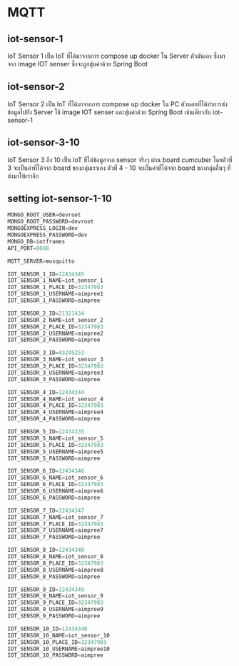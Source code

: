 # MQTT


## iot-sensor-1

IoT Sensor 1 เป็น IoT ที่ได้มาจากการ compose up docker ใน Server ตัวมันเอง ซึ่งมาจาก image IOT senser ซึ่งจะถูกสุ่มค่าด้วย Spring Boot

## iot-sensor-2

IoT Sensor 2 เป็น IoT ที่ได้มาจากการ compose up docker ใน PC ตัวนอกที่ได้ทำการส่งข้อมูลไปยัง Server ใช้ image IOT senser และสุ่มค่าด้วย Spring Boot เช่นเดียวกับ iot-sensor-1

## iot-sensor-3-10

IoT Sensor 3 ถึง 10 เป็น IoT ที่ได้ข้อมูลจาก sensor จริงๆ ผ่าน board cumcuber โดยตัวที่ 3 จะเป็นค่าที่ได้จาก board ของกลุ่มเราเอง ตัวที่ 4 - 10 จะเป็นค่าที่ได้จาก board ของกลุ่มอื่นๆ ที่ส่งมาให้เราอีก


## setting iot-sensor-1-10
```python
MONGO_ROOT_USER=devroot
MONGO_ROOT_PASSWORD=devroot
MONGOEXPRESS_LOGIN=dev
MONGOEXPRESS_PASSWORD=dev
MONGO_DB=iotframes
API_PORT=8088

MQTT_SERVER=mosquitto

IOT_SENSOR_1_ID=12434345
IOT_SENSOR_1_NAME=iot_sensor_1
IOT_SENSOR_1_PLACE_ID=32347983
IOT_SENSOR_1_USERNAME=aimpree1
IOT_SENSOR_1_PASSWORD=aimpree

IOT_SENSOR_2_ID=21321434
IOT_SENSOR_2_NAME=iot_sensor_2
IOT_SENSOR_2_PLACE_ID=32347983
IOT_SENSOR_2_USERNAME=aimpree2
IOT_SENSOR_2_PASSWORD=aimpree

IOT_SENSOR_3_ID=43245253
IOT_SENSOR_3_NAME=iot_sensor_3
IOT_SENSOR_3_PLACE_ID=32347983
IOT_SENSOR_3_USERNAME=aimpree3
IOT_SENSOR_3_PASSWORD=aimpree

IOT_SENSOR_4_ID=12434344
IOT_SENSOR_4_NAME=iot_sensor_4
IOT_SENSOR_4_PLACE_ID=32347983
IOT_SENSOR_4_USERNAME=aimpree4
IOT_SENSOR_4_PASSWORD=aimpree

IOT_SENSOR_5_ID=12434335
IOT_SENSOR_5_NAME=iot_sensor_5
IOT_SENSOR_5_PLACE_ID=32347983
IOT_SENSOR_5_USERNAME=aimpree5
IOT_SENSOR_5_PASSWORD=aimpree

IOT_SENSOR_6_ID=12434346
IOT_SENSOR_6_NAME=iot_sensor_6
IOT_SENSOR_6_PLACE_ID=32347983
IOT_SENSOR_6_USERNAME=aimpree6
IOT_SENSOR_6_PASSWORD=aimpree

IOT_SENSOR_7_ID=12434347
IOT_SENSOR_7_NAME=iot_sensor_7
IOT_SENSOR_7_PLACE_ID=32347983
IOT_SENSOR_7_USERNAME=aimpree7
IOT_SENSOR_7_PASSWORD=aimpree

IOT_SENSOR_8_ID=12434348
IOT_SENSOR_8_NAME=iot_sensor_8
IOT_SENSOR_8_PLACE_ID=32347983
IOT_SENSOR_8_USERNAME=aimpree8
IOT_SENSOR_8_PASSWORD=aimpree

IOT_SENSOR_9_ID=12434349
IOT_SENSOR_9_NAME=iot_sensor_9
IOT_SENSOR_9_PLACE_ID=32347983
IOT_SENSOR_9_USERNAME=aimpree9
IOT_SENSOR_9_PASSWORD=aimpree

IOT_SENSOR_10_ID=12434340
IOT_SENSOR_10_NAME=iot_sensor_10
IOT_SENSOR_10_PLACE_ID=32347983
IOT_SENSOR_10_USERNAME=aimpree10
IOT_SENSOR_10_PASSWORD=aimpree
```
